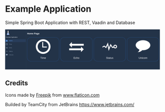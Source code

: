 # Example Application
Simple Spring Boot Application with REST, Vaadin and Database

![Screenshot](screenshot.png?raw=true)

## Credits
<div>Icons made by <a href="https://www.freepik.com" title="Freepik">Freepik</a> from <a href="https://www.flaticon.com/" title="Flaticon">www.flaticon.com</a></div>

Builded by TeamCity from JetBrains https://www.jetbrains.com/
